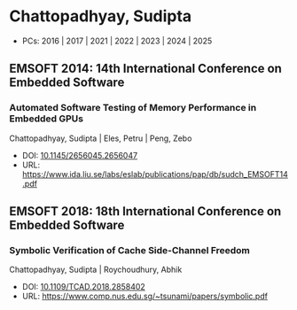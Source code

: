 # Chattopadhyay, Sudipta

* PCs: 2016 | 2017 | 2021 | 2022 | 2023 | 2024 | 2025

## EMSOFT 2014: 14th International Conference on Embedded Software

### Automated Software Testing of Memory Performance in Embedded GPUs
Chattopadhyay, Sudipta | Eles, Petru | Peng, Zebo
* DOI: [10.1145/2656045.2656047](https://doi.org/10.1145/2656045.2656047)
* URL: <https://www.ida.liu.se/labs/eslab/publications/pap/db/sudch_EMSOFT14.pdf>

## EMSOFT 2018: 18th International Conference on Embedded Software

### Symbolic Verification of Cache Side-Channel Freedom
Chattopadhyay, Sudipta | Roychoudhury, Abhik
* DOI: [10.1109/TCAD.2018.2858402](https://doi.org/10.1109/TCAD.2018.2858402)
* URL: <https://www.comp.nus.edu.sg/~tsunami/papers/symbolic.pdf>

